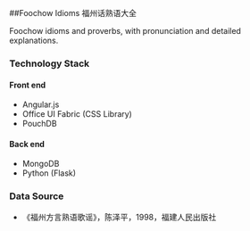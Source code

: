 ##Foochow Idioms 福州话熟语大全

Foochow idioms and proverbs, with pronunciation and detailed explanations.

### Technology Stack

#### Front end
* Angular.js
* Office UI Fabric (CSS Library)
* PouchDB

#### Back end
* MongoDB
* Python (Flask)

### Data Source
  *  《福州方言熟语歌谣》，陈泽平，1998，福建人民出版社